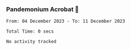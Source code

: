 ### Pandemonium Acrobat 🤸

<!--START_SECTION:waka-->

```all_time
From: 04 December 2023 - To: 11 December 2023

Total Time: 0 secs

No activity tracked
```

<!--END_SECTION:waka-->
